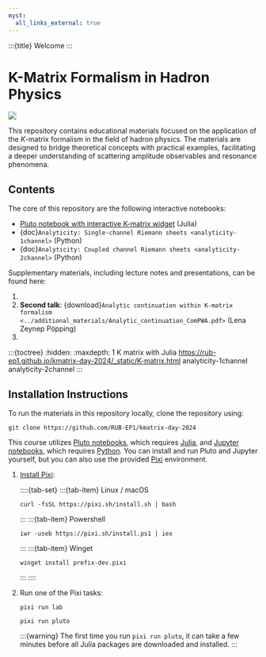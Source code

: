 ```yaml
---
myst:
  all_links_external: true
---
```


:::{title} Welcome
:::

# K-Matrix Formalism in Hadron Physics

[![](https://indico.cern.ch/event/1397619/logo-3676420921.png)](https://indico.cern.ch/event/1397619)

This repository contains educational materials focused on the application of the $K$-matrix formalism in the field of hadron physics. The materials are designed to bridge theoretical concepts with practical examples, facilitating a deeper understanding of scattering amplitude observables and resonance phenomena.

## Contents

The core of this repository are the following interactive notebooks:

- [Pluto notebook with interactive K-matrix widget](./_static/K-matrix.html) (Julia)
- {doc}`Analyticity: Single-channel Riemann sheets <analyticity-1channel>` (Python)
- {doc}`Analyticity: Coupled channel Riemann sheets <analyticity-2channel>` (Python)

Supplementary materials, including lecture notes and presentations, can be found here:

1.
2. **Second talk**: {download}`Analytic continuation within K-matrix formalism <../additional_materials/Analytic_continuation_ComPWA.pdf>` (Lena Zeynep Pöpping)
3.

:::{toctree}
:hidden:
:maxdepth: 1
K matrix with Julia <https://rub-ep1.github.io/kmatrix-day-2024/_static/K-matrix.html>
analyticity-1channel
analyticity-2channel
:::

## Installation Instructions

To run the materials in this repository locally, clone the repository using:

```shell
git clone https://github.com/RUB-EP1/kmatrix-day-2024
```

This course utilizes [Pluto notebooks](https://plutojl.org/), which requires [Julia](https://julialang.org/), and [Jupyter notebooks](https://jupyter.org), which requires [Python](https://www.python.org/downloads). You can install and run Pluto and Jupyter yourself, but you can also use the provided [Pixi](https://pixi.sh) environment.

1. [Install Pixi](https://pixi.sh/latest/#installation):

   ::::{tab-set}
   :::{tab-item} Linux / macOS

   ```shell
   curl -fsSL https://pixi.sh/install.sh | bash
   ```

   :::
   :::{tab-item} Powershell

   ```shell
   iwr -useb https://pixi.sh/install.ps1 | iex
   ```

   :::
   :::{tab-item} Winget

   ```shell
   winget install prefix-dev.pixi
   ```

   :::
   ::::

2. Run one of the Pixi tasks:

   ```shell
   pixi run lab
   ```

   ```shell
   pixi run pluto
   ```

   :::{warning}
   The first time you run `pixi run pluto`, it can take a few minutes before all Julia packages are downloaded and installed.
   :::
